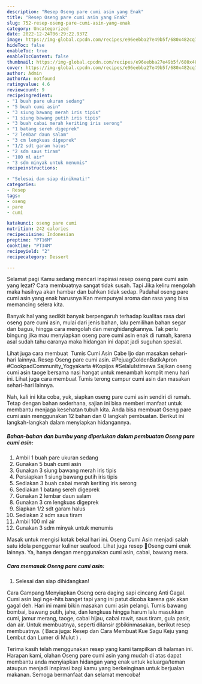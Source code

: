 ```yaml
---
description: "Resep Oseng pare cumi asin yang Enak"
title: "Resep Oseng pare cumi asin yang Enak"
slug: 752-resep-oseng-pare-cumi-asin-yang-enak
category: Uncategorized
date: 2022-12-24T06:29:22.937Z
image: https://img-global.cpcdn.com/recipes/e96eebba27e49b5f/680x482cq70/oseng-pare-cumi-asin-foto-resep-utama.jpg
hideToc: false
enableToc: true
enableTocContent: false
thumbnail: https://img-global.cpcdn.com/recipes/e96eebba27e49b5f/680x482cq70/oseng-pare-cumi-asin-foto-resep-utama.jpg
cover: https://img-global.cpcdn.com/recipes/e96eebba27e49b5f/680x482cq70/oseng-pare-cumi-asin-foto-resep-utama.jpg
author: Admin
authorAv: notfound
ratingvalue: 4.6
reviewcount: 9
recipeingredient:
- "1 buah pare ukuran sedang"
- "5 buah cumi asin"
- "3 siung bawang merah iris tipis"
- "1 siung bawang putih iris tipis"
- "3 buah cabai merah keriting iris serong"
- "1 batang sereh digeprek"
- "2 lembar daun salam"
- "3 cm lengkuas digeprek"
- "1/2 sdt garam halus"
- "2 sdm saus tiram"
- "100 ml air"
- "3 sdm minyak untuk menumis"
recipeinstructions:

- "Selesai dan siap dinikmati!"
categories:
- Resep
tags:
- oseng
- pare
- cumi

katakunci: oseng pare cumi 
nutrition: 242 calories
recipecuisine: Indonesian
preptime: "PT16M"
cooktime: "PT34M"
recipeyield: "2"
recipecategory: Dessert

---
```



Selamat pagi Kamu sedang mencari inspirasi resep oseng pare cumi asin yang lezat? Cara membuatnya sangat tidak susah. Tapi Jika keliru mengolah maka hasilnya akan hambar dan bahkan tidak sedap. Padahal oseng pare cumi asin yang enak harusnya Kan mempunyai aroma dan rasa yang bisa memancing selera kita.


Banyak hal yang sedikit banyak berpengaruh terhadap kualitas rasa dari oseng pare cumi asin, mulai dari jenis bahan, lalu pemilihan bahan segar dan bagus, hingga cara mengolah dan menghidangkannya. Tak perlu bingung jika mau menyiapkan oseng pare cumi asin enak di rumah, karena asal sudah tahu caranya maka hidangan ini dapat jadi suguhan spesial.

Lihat juga cara membuat ️ Tumis Cumi Asin Cabe Ijo dan masakan sehari-hari lainnya. Resep Oseng pare cumi asin. #PejuagGoldenBatikApron #CookpadCommunity_Yogyakarta #Kopijos #SelaluIstimewa Sajikan oseng cumi asin taoge bersama nasi hangat untuk menambah komplit menu hari ini. Lihat juga cara membuat Tumis terong campur cumi asin dan masakan sehari-hari lainnya.


Nah, kali ini kita coba, yuk, siapkan oseng pare cumi asin sendiri di rumah. Tetap dengan bahan sederhana, sajian ini bisa memberi manfaat untuk membantu menjaga kesehatan tubuh kita. Anda bisa membuat Oseng pare cumi asin menggunakan 12 bahan dan 0 langkah pembuatan. Berikut ini langkah-langkah dalam menyiapkan hidangannya.

<!--inarticleads1-->

##### Bahan-bahan dan bumbu yang diperlukan dalam pembuatan Oseng pare cumi asin:

1. Ambil 1 buah pare ukuran sedang
1. Gunakan 5 buah cumi asin
1. Gunakan 3 siung bawang merah iris tipis
1. Persiapkan 1 siung bawang putih iris tipis
1. Sediakan 3 buah cabai merah keriting iris serong
1. Sediakan 1 batang sereh digeprek
1. Gunakan 2 lembar daun salam
1. Gunakan 3 cm lengkuas digeprek
1. Siapkan 1/2 sdt garam halus
1. Sediakan 2 sdm saus tiram
1. Ambil 100 ml air
1. Gunakan 3 sdm minyak untuk menumis


Masak untuk mengisi kotak bekal hari ini. Oseng Cumi Asin menjadi salah satu idola penggemar kuliner seafood. Lihat juga resep 👾Oseng cumi enak lainnya. Ya, hanya dengan menggunakan cumi asin, cabai, bawang mera. 

<!--inarticleads2-->

##### Cara memasak Oseng pare cumi asin:


1. Selesai dan siap dihidangkan!

Cara Gampang Menyiapkan Oseng ocra daging sapi cincang Anti Gagal. Cumi asin lagi nge-hits banget tapi yang ini patut dicoba karena gak akan gagal deh. Hari ini mami bikin masakan cumi asin pelangi. Tumis bawang bombai, bawang putih, jahe, dan lengkuas hingga harum lalu masukkan cumi, jamur merang, taoge, cabai hijau, cabai rawit, saus tiram, gula pasir, dan air. Untuk membuatnya, seperti dilansir @bikinmasakan, berikut resep membuatnya. ( Baca juga: Resep dan Cara Membuat Kue Sagu Keju yang Lembut dan Lumer di Mulut ) ⁣. 

Terima kasih telah menggunakan resep yang kami tampilkan di halaman ini. Harapan kami, olahan Oseng pare cumi asin yang mudah di atas dapat membantu anda menyiapkan hidangan yang enak untuk keluarga/teman ataupun menjadi inspirasi bagi kamu yang berkeinginan untuk berjualan makanan. Semoga bermanfaat dan selamat mencoba!
